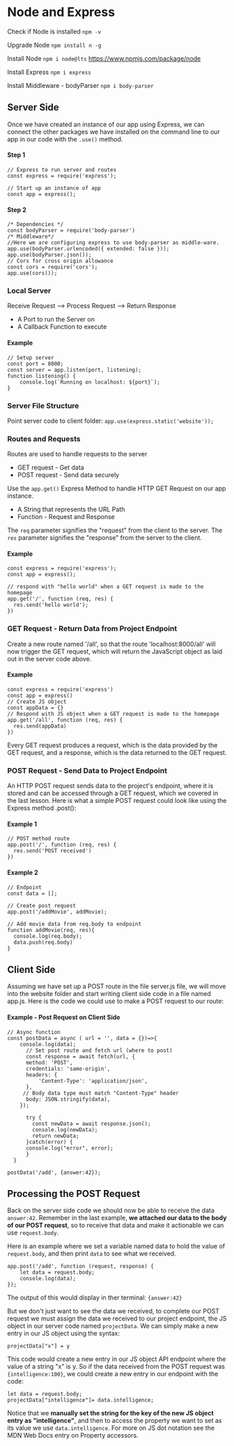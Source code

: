 # Node and Express
Check if Node is installed
`npm -v`

Upgrade Node
`npm install n -g`

Install Node
`npm i node@lts`
https://www.npmjs.com/package/node

Install Express
`npm i express`

Install Middleware - bodyParser
`npm i body-parser`


## Server Side
Once we have created an instance of our app using Express, we can connect the other packages we have installed on the command line to our app in our code with the `.use()` method.

#### Step 1
```
// Express to run server and routes
const express = require('express');

// Start up an instance of app
const app = express();
```

#### Step 2
```
/* Dependencies */
const bodyParser = require('body-parser')
/* Middleware*/
//Here we are configuring express to use body-parser as middle-ware.
app.use(bodyParser.urlencoded({ extended: false }));
app.use(bodyParser.json());
// Cors for cross origin allowance
const cors = require('cors');
app.use(cors());
```

### Local Server
Receive Request --> Process Request --> Return Response

* A Port to run the Server on
* A Callback Function to execute

#### Example
```
// Setup server
const port = 8000;
const server = app.listen(port, listening);
function listening() {
    console.log(`Running on localhost: ${port}`);
}
```

### Server File Structure
Point server code to client folder:
`app.use(express.static('website'));`

### Routes and Requests
Routes are used to handle requests to the server
* GET request - Get data
* POST request - Send data securely

Use the `app.get()` Express Method to handle HTTP GET Request on our app instance.

* A String that represents the URL Path
* Function - Request and Response

The `req` parameter signifies the "request" from the client to the server. The `res` parameter signifies the "response" from the server to the client.

#### Example
```
const express = require('express');
const app = express();

// respond with "hello world" when a GET request is made to the homepage
app.get('/', function (req, res) {
  res.send('hello world');
})
```

### GET Request - Return Data from Project Endpoint
Create a new route named '/all', so that the route 'localhost:8000/all' will now trigger the GET request, which will return the JavaScript object as laid out in the server code above.

#### Example
```
const express = require('express')
const app = express()
// Create JS object
const appData = {}
// Respond with JS object when a GET request is made to the homepage
app.get('/all', function (req, res) {
  res.send(appData)
})
```

Every GET request produces a request, which is the data provided by the GET request, and a response, which is the data returned to the GET request.

### POST Request - Send Data to Project Endpoint
An HTTP POST request sends data to the project's endpoint, where it is stored and can be accessed through a GET request, which we covered in the last lesson. Here is what a simple POST request could look like using the Express method .post():

#### Example 1
```
// POST method route
app.post('/', function (req, res) {
  res.send('POST received')
})
```

#### Example 2
```
// Endpoint
const data = [];

// Create post request
app.post('/addMovie', addMovie);

// Add movie data from req.body to endpoint
function addMovie(req, res){
  console.log(req.body);
  data.push(req.body)
}
```

## Client Side
Assuming we have set up a POST route in the file server.js file, we will move into the website folder and start writing client side code in a file named app.js. Here is the code we could use to make a POST request to our route:

#### Example - Post Request on Client Side
```
// Async function
const postData = async ( url = '', data = {})=>{
    console.log(data);
      // Set post route and fetch url (where to post)
      const response = await fetch(url, {
      method: 'POST',
      credentials: 'same-origin',
      headers: {
          'Content-Type': 'application/json',
      },
     // Body data type must match "Content-Type" header        
      body: JSON.stringify(data),
    });

      try {
        const newData = await response.json();
        console.log(newData);
        return newData;
      }catch(error) {
      console.log("error", error);
      }
  }

postData('/add', {answer:42});
```

## Processing the POST Request
Back on the server side code we should now be able to receive the data `answer:42`. Remember in the last example, **we attached our data to the body of our POST request**, so to receive that data and make it actionable we can use `request.body`.

Here is an example where we set a variable named data to hold the value of `request.body`, and then print `data` to see what we received.

```
app.post('/add', function (request, response) {
    let data = request.body;
    console.log(data);
});
```

The output of this would display in ther terminal: `{answer:42}`

But we don't just want to see the data we received, to complete our POST request we must assign the data we received to our project endpoint, the JS object in our server code named `projectData`. We can simply make a new entry in our JS object using the syntax:

`projectData["x"] = y`

This code would create a new entry in our JS object API endpoint where the value of a string "x" is y. So if the data received from the POST request was `{intelligence:100}`, we could create a new entry in our endpoint with the code: 

```
let data = request.body; 
projectData["intelligence"]= data.intelligence;
```

Notice that we **manually set the string for the key of the new JS object entry as "intelligence"**, and then to access the property we want to set as its value we use `data.intelligence`. For more on JS dot notation see the MDN Web Docs entry on Property accessors.

